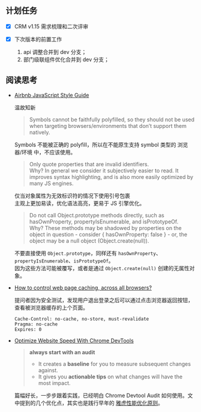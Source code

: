 ## 计划任务

- [x] CRM v1.15 需求梳理和二次评审

- [x] 下次版本的前置工作

  1. api 调整合并到 dev 分支；
  2. 部门级联组件优化合并到 dev 分支；

## 阅读思考

- [Airbnb JavaScript Style Guide](https://github.com/airbnb/javascript)

  温故知新

  > Symbols cannot be faithfully polyfilled, so they should not be used when targeting browsers/environments that don’t support them natively.

  Symbols 不能被正确的 polyfill，所以在不能原生支持 symbol 类型的 浏览器/环境 中，不应该使用。

  > Only quote properties that are invalid identifiers.  
  > Why? In general we consider it subjectively easier to read. It improves syntax highlighting, and is also more easily optimized by many JS engines.

  仅当对象属性为无效标识符的情况下使用引号包裹  
  主观上更加易读，优化语法高亮，更易于 JS 引擎优化。

  > Do not call Object.prototype methods directly, such as hasOwnProperty, propertyIsEnumerable, and isPrototypeOf.  
  > Why? These methods may be shadowed by properties on the object in question - consider { hasOwnProperty: false } - or, the object may be a null object (Object.create(null)).

  不要直接使用 `Object.prototype`，同样还有 `hasOwnProperty`、`propertyIsEnumerable`、`isPrototypeOf`。  
  因为这些方法可能被覆写，或者是通过 `Object.create(null)` 创建的无属性对象。

- [How to control web page caching, across all browsers?](https://stackoverflow.com/questions/49547/how-to-control-web-page-caching-across-all-browsers?tdsourcetag=s_pctim_aiomsg)

  提问者因为安全测试，发现用户退出登录之后可以通过点击浏览器返回按钮，查看被浏览器缓存的上个页面。

  ```
  Cache-Control: no-cache, no-store, must-revalidate
  Pragma: no-cache
  Expires: 0
  ```

- [Optimize Website Speed With Chrome DevTools](https://developers.google.com/web/tools/chrome-devtools/speed/get-started)

  > **always start with an audit**
  >
  > - It creates a **baseline** for you to measure subsequent changes against.
  > - It gives you **actionable tips** on what changes will have the most impact.

  篇幅好长，一步步跟着实践，已经明白 Chrome Devtool Audit 如何使用。文中提到的几个优化点，其实也是践行早年的 [雅虎性能优化原则](https://developer.yahoo.com/performance/rules.html)。
